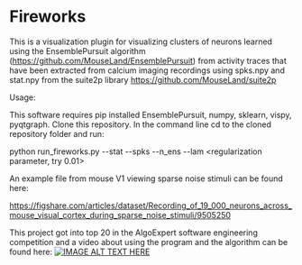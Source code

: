 # Fireworks

This is a visualization plugin for visualizing clusters of neurons learned using the EnsemblePursuit algorithm (https://github.com/MouseLand/EnsemblePursuit) from activity traces that have been extracted from calcium imaging recordings using spks.npy and stat.npy from the suite2p library https://github.com/MouseLand/suite2p

Usage:

This software requires pip installed EnsemblePursuit, numpy, sklearn, vispy, pyqtgraph. Clone this repository. In the command line cd to the cloned repository folder and run:

python run_fireworks.py --stat <path to stat file> --spks <path to spks file> --n_ens <number of clusters> --lam <regularization parameter, try 0.01>
  
An example file from mouse V1 viewing sparse noise stimuli can be found here: 

https://figshare.com/articles/dataset/Recording_of_19_000_neurons_across_mouse_visual_cortex_during_sparse_noise_stimuli/9505250

This project got into top 20 in the AlgoExpert software engineering competition and a video about using the program and the algorithm can be found here: [![IMAGE ALT TEXT HERE](https://img.youtube.com/vi/j_tgqfGCw_U/0.jpg)](https://www.youtube.com/watch?v=v)

